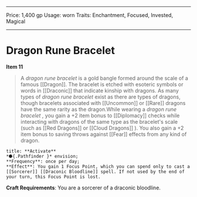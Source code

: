 
---
Price: 1,400 gp
Usage: worn
Traits: Enchantment, Focused, Invested, Magical

---

# Dragon Rune Bracelet

**Item 11**

> A *dragon rune bracelet* is a gold bangle formed around the scale of a famous [[Dragon]]. The bracelet is etched with esoteric symbols or words in [[Draconic]] that indicate kinship with dragons. As many types of *dragon rune bracelet* exist as there are types of dragons, though bracelets associated with [[Uncommon]] or [[Rare]] dragons have the same rarity as the dragon.While wearing a *dragon rune bracelet* , you gain a +2 item bonus to [[Diplomacy]] checks while interacting with dragons of the same type as the bracelet's scale (such as [[Red Dragons]] or [[Cloud Dragons]] ). You also gain a +2 item bonus to saving throws against [[Fear]] effects from any kind of dragon.

```ad-embed-ability
title: **Activate**
*⭓{.Pathfinder }* envision; 
**Frequency**: once per day;
**Effect**: You gain 1 Focus Point, which you can spend only to cast a [[Sorcerer]] [[Draconic Bloodline]] spell. If not used by the end of your turn, this Focus Point is lost.

```

**Craft Requirements**: You are a sorcerer of a draconic bloodline.
